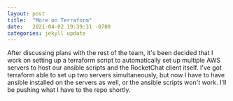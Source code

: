 ```yaml
---
layout: post
title:  "More on Terraform"
date:   2021-04-02 19:39:31 -0700
categories: jekyll update
---
```

After discussing plans with the rest of the team, it's been decided that I work on setting up a terraform script to
automatically set up multiple AWS servers to host our ansible scripts and the RocketChat client itself. I've got terraform
able to set up two servers simultaneously, but now I have to have ansible installed on the servers as well, or the ansible
scripts won't work. I'll be pushing what I have to the repo shortly.